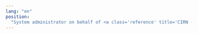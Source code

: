 ```yaml
---
lang: "en"
position:
  "System administrator on behalf of <a class='reference' title='CIRN - II Policlinico di Napoli' href='http://cirn-na.com'>CIRN - II Policlinico di Napoli</a>"
---
```

